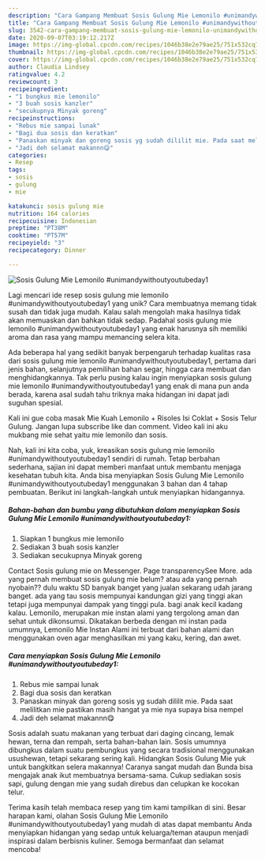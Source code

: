 ```yaml
---
description: "Cara Gampang Membuat Sosis Gulung Mie Lemonilo #unimandywithoutyoutubeday1, Lezat"
title: "Cara Gampang Membuat Sosis Gulung Mie Lemonilo #unimandywithoutyoutubeday1, Lezat"
slug: 3542-cara-gampang-membuat-sosis-gulung-mie-lemonilo-unimandywithoutyoutubeday1-lezat
date: 2020-09-07T03:19:12.217Z
image: https://img-global.cpcdn.com/recipes/1046b38e2e79ae25/751x532cq70/sosis-gulung-mie-lemonilo-unimandywithoutyoutubeday1-foto-resep-utama.jpg
thumbnail: https://img-global.cpcdn.com/recipes/1046b38e2e79ae25/751x532cq70/sosis-gulung-mie-lemonilo-unimandywithoutyoutubeday1-foto-resep-utama.jpg
cover: https://img-global.cpcdn.com/recipes/1046b38e2e79ae25/751x532cq70/sosis-gulung-mie-lemonilo-unimandywithoutyoutubeday1-foto-resep-utama.jpg
author: Claudia Lindsey
ratingvalue: 4.2
reviewcount: 3
recipeingredient:
- "1 bungkus mie lemonilo"
- "3 buah sosis kanzler"
- "secukupnya Minyak goreng"
recipeinstructions:
- "Rebus mie sampai lunak"
- "Bagi dua sosis dan keratkan"
- "Panaskan minyak dan goreng sosis yg sudah dililit mie. Pada saat melilitkan mie pastikan masih hangat ya mie nya supaya bisa nempel"
- "Jadi deh selamat makannn😋"
categories:
- Resep
tags:
- sosis
- gulung
- mie

katakunci: sosis gulung mie 
nutrition: 164 calories
recipecuisine: Indonesian
preptime: "PT38M"
cooktime: "PT57M"
recipeyield: "3"
recipecategory: Dinner

---
```



![Sosis Gulung Mie Lemonilo #unimandywithoutyoutubeday1](https://img-global.cpcdn.com/recipes/1046b38e2e79ae25/751x532cq70/sosis-gulung-mie-lemonilo-unimandywithoutyoutubeday1-foto-resep-utama.jpg)

Lagi mencari ide resep sosis gulung mie lemonilo #unimandywithoutyoutubeday1 yang unik? Cara membuatnya memang tidak susah dan tidak juga mudah. Kalau salah mengolah maka hasilnya tidak akan memuaskan dan bahkan tidak sedap. Padahal sosis gulung mie lemonilo #unimandywithoutyoutubeday1 yang enak harusnya sih memiliki aroma dan rasa yang mampu memancing selera kita.

Ada beberapa hal yang sedikit banyak berpengaruh terhadap kualitas rasa dari sosis gulung mie lemonilo #unimandywithoutyoutubeday1, pertama dari jenis bahan, selanjutnya pemilihan bahan segar, hingga cara membuat dan menghidangkannya. Tak perlu pusing kalau ingin menyiapkan sosis gulung mie lemonilo #unimandywithoutyoutubeday1 yang enak di mana pun anda berada, karena asal sudah tahu triknya maka hidangan ini dapat jadi suguhan spesial.

Kali ini gue coba masak Mie Kuah Lemonilo + Risoles Isi Coklat + Sosis Telur Gulung. Jangan lupa subscribe like dan comment. Video kali ini aku mukbang mie sehat yaitu mie lemonilo dan sosis.


Nah, kali ini kita coba, yuk, kreasikan sosis gulung mie lemonilo #unimandywithoutyoutubeday1 sendiri di rumah. Tetap berbahan sederhana, sajian ini dapat memberi manfaat untuk membantu menjaga kesehatan tubuh kita. Anda bisa menyiapkan Sosis Gulung Mie Lemonilo #unimandywithoutyoutubeday1 menggunakan 3 bahan dan 4 tahap pembuatan. Berikut ini langkah-langkah untuk menyiapkan hidangannya.

<!--inarticleads1-->

##### Bahan-bahan dan bumbu yang dibutuhkan dalam menyiapkan Sosis Gulung Mie Lemonilo #unimandywithoutyoutubeday1:

1. Siapkan 1 bungkus mie lemonilo
1. Sediakan 3 buah sosis kanzler
1. Sediakan secukupnya Minyak goreng


Contact Sosis gulung mie on Messenger. Page transparencySee More. ada yang pernah membuat sosis gulung mie belum? atau ada yang pernah nyobain?? dulu waktu SD banyak banget yang jualan sekarang udah jarang banget. ada yang tau sosis mempunyai kandungan gizi yang tinggi akan tetapi juga mempunyai dampak yang tinggi pula. bagi anak kecil kadang kalau. Lemonilo, merupakan mie instan alami yang tergolong aman dan sehat untuk dikonsumsi. Dikatakan berbeda dengan mi instan pada umumnya, Lemonilo Mie Instan Alami ini terbuat dari bahan alami dan menggunakan oven agar menghasilkan mi yang kaku, kering, dan awet. 

<!--inarticleads2-->

##### Cara menyiapkan Sosis Gulung Mie Lemonilo #unimandywithoutyoutubeday1:

1. Rebus mie sampai lunak
1. Bagi dua sosis dan keratkan
1. Panaskan minyak dan goreng sosis yg sudah dililit mie. Pada saat melilitkan mie pastikan masih hangat ya mie nya supaya bisa nempel
1. Jadi deh selamat makannn😋


Sosis adalah suatu makanan yang terbuat dari daging cincang, lemak hewan, terna dan rempah, serta bahan-bahan lain. Sosis umumnya dibungkus dalam suatu pembungkus yang secara tradisional menggunakan usushewan, tetapi sekarang sering kali. Hidangkan Sosis Gulung Mie yuk untuk bangkitkan selera makannya! Caranya sangat mudah dan Bunda bisa mengajak anak ikut membuatnya bersama-sama. Cukup sediakan sosis sapi, gulung dengan mie yang sudah direbus dan celupkan ke kocokan telur. 

Terima kasih telah membaca resep yang tim kami tampilkan di sini. Besar harapan kami, olahan Sosis Gulung Mie Lemonilo #unimandywithoutyoutubeday1 yang mudah di atas dapat membantu Anda menyiapkan hidangan yang sedap untuk keluarga/teman ataupun menjadi inspirasi dalam berbisnis kuliner. Semoga bermanfaat dan selamat mencoba!
